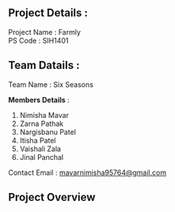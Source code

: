 ## Project Details :
Project Name : Farmly</br>
PS Code : SIH1401

## Team Datails :
Team Name : Six Seasons</br>

<b>Members Details</b> :<br>
1. Nimisha Mavar
2. Zarna Pathak
3. Nargisbanu Patel
4. Itisha Patel
5. Vaishali Zala
6. Jinal Panchal

Contact Email : mavarnimisha95764@gmail.com

## Project Overview


